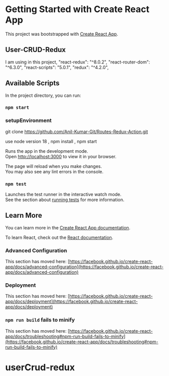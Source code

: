 # Getting Started with Create React App

This project was bootstrapped with [Create React App](https://github.com/facebook/create-react-app).

## User-CRUD-Redux

I am using in this project, "react-redux": "^8.0.2", "react-router-dom": "^6.3.0", "react-scripts": "5.0.1", "redux": "^4.2.0",

## Available Scripts

In the project directory, you can run:

### `npm start`

### setupEnvironment 

git clone https://github.com/Anil-Kumar-Git/Routes-Redux-Action.git

use node version 18 , npm install , npm start



Runs the app in the development mode.\
Open [http://localhost:3000](http://localhost:3000) to view it in your browser.

The page will reload when you make changes.\
You may also see any lint errors in the console.

### `npm test`

Launches the test runner in the interactive watch mode.\
See the section about [running tests](https://facebook.github.io/create-react-app/docs/running-tests) for more information.

## Learn More

You can learn more in the [Create React App documentation](https://facebook.github.io/create-react-app/docs/getting-started).

To learn React, check out the [React documentation](https://reactjs.org/).


### Advanced Configuration

This section has moved here: [https://facebook.github.io/create-react-app/docs/advanced-configuration](https://facebook.github.io/create-react-app/docs/advanced-configuration)

### Deployment

This section has moved here: [https://facebook.github.io/create-react-app/docs/deployment](https://facebook.github.io/create-react-app/docs/deployment)

### `npm run build` fails to minify

This section has moved here: [https://facebook.github.io/create-react-app/docs/troubleshooting#npm-run-build-fails-to-minify](https://facebook.github.io/create-react-app/docs/troubleshooting#npm-run-build-fails-to-minify)
# userCrud-redux
